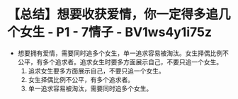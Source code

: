 # 【总结】想要收获爱情，你一定得多追几个女生 - P1 - 7情子 - BV1ws4y1i75z

-   想要拥有爱情，需要同时追多个女生，单一追求容易被淘汰。女生择偶比例不公平，有多个追求者。追求女生时要多方面展示自己，不要只追一个女生。
    1.  追求女生要多方面展示自己，不要只追一个女生。
    2.  女生择偶比例不公平，有多个追求者。
    3.  单一追求容易被淘汰，需要同时追多个女生。